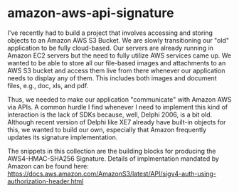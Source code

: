 # amazon-aws-api-signature

I've recently had to build a project that involves accessing and storing objects to an Amazon AWS S3 Bucket. We are slowly transitioning our "old" application to be fully cloud-based. Our servers are already running in Amazon EC2 servers but the need to fully utilize AWS services came up. We wanted to be able to store all our file-based images and attachments to an AWS S3 bucket and access them live from there whenever our application needs to display any of them. This includes both images and document files, e.g., doc, xls, and pdf.

Thus, we needed to make our application "communicate" with Amazon AWS via APIs. A common hurdle I find whenever I need to implement this kind of interaction is the lack of SDKs because, well, Delphi 2006, is a bit old. Although recent version of Delphi like XE7 already have built-in objects for this, we wanted to build our own, especially that Amazon frequently updates its signature implementation.

The snippets in this collection are the building blocks for producing the AWS4-HMAC-SHA256 Signature. Details of implmentation mandated by Amazon can be found here: https://docs.aws.amazon.com/AmazonS3/latest/API/sigv4-auth-using-authorization-header.html

